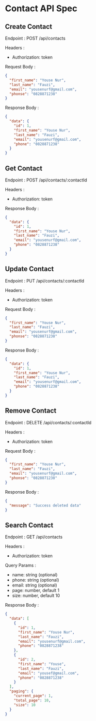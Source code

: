 # Contact API Spec

## Create Contact

Endpoint : POST /api/contacts

Headers :

- Authorization: token

Request Body :

```json
{
  "first_name": "Youse Nur",
  "last_name": "Fauzi",
  "email": "yousenurf@gmail.com",
  "phonse": "0828871238"
}
```

Response Body :

```json
{
  "data": {
    "id": 1,
    "first_name": "Youse Nur",
    "last_name": "Fauzi",
    "email": "yousenurf@gmail.com",
    "phone": "0828871238"
  }
}
```

## Get Contact

Endpoint : POST /api/contacts/:contactId

Headers :

- Authorization: token

Response Body :

```json
{
  "data": {
    "id": 1,
    "first_name": "Youse Nur",
    "last_name": "Fauzi",
    "email": "yousenurf@gmail.com",
    "phone": "0828871238"
  }
}
```

## Update Contact

Endpoint : PUT /api/contacts/:contactId

Headers :

- Authorization: token

Request Body :

```json
{
  "first_name": "Youse Nur",
  "last_name": "Fauzi",
  "email": "yousenurf@gmail.com",
  "phonse": "0828871238"
}
```

Response Body :

```json
{
  "data": {
    "id": 1,
    "first_name": "Youse Nur",
    "last_name": "Fauzi",
    "email": "yousenurf@gmail.com",
    "phone": "0828871238"
  }
}
```

## Remove Contact

Endpoint : DELETE /api/contacts/:contactId

Headers :

- Authorization: token

Request Body :

```json
{
  "first_name": "Youse Nur",
  "last_name": "Fauzi",
  "email": "yousenurf@gmail.com",
  "phonse": "0828871238"
}
```

Response Body :

```json
{
  "message": "Success deleted data"
}
```

## Search Contact

Endpoint : GET /api/contacts

Headers :

- Authorization: token

Query Params :

- name: string (optional)
- phone: string (optional)
- email: string (optional)
- page: number, default 1
- size: number, default 10

Response Body :

```json
{
  "data": [
    {
      "id": 1,
      "first_name": "Youse Nur",
      "last_name": "Fauzi",
      "email": "yousenurf@gmail.com",
      "phone": "0828871238"
    },
    {
      "id": 2,
      "first_name": "Youse",
      "last_name": "Fauzi",
      "email": "yousef@gmail.com",
      "phone": "0828871238"
    }
  ],
  "paging": {
    "current_page": 1,
    "total_page": 10,
    "size": 10
  }
}
```
